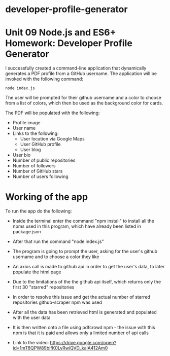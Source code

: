 # developer-profile-generator

# Unit 09 Node.js and ES6+ Homework: Developer Profile Generator

I successfully created a command-line application that dynamically generates a PDF profile from a GitHub username. The application will be invoked with the following command:

```
node index.js
```

The user will be prompted for their github username and a color to choose from a list of colors, which then be used as the background color for cards.

The PDF will be populated with the following:

* Profile image
* User name
* Links to the following:
  * User location via Google Maps
  * User GitHub profile
  * User blog
* User bio
* Number of public repositories
* Number of followers
* Number of GitHub stars
* Number of users following

# Working of the app

To run the app do the following: 

* Inside the terminal enter the command "npm install" to install all the npms used in this program, which have already been listed in package.json

* After that run the command "node index.js"

* The program is going to prompt the user, asking for the user's github username and to choose a color they like 

* An axios call is made to github api in order to get the user's data, to later populate the html page

* Due to the limitations of the the github api itself, which returns only the first 30 "starred" repositories

* In order to resolve this issue and get the actual number of starred repositories github-scraper npm was used

* After all the data has been retrieved html is generated and populated with the user data

* It is then written onto a file using pdfcrowd npm - the issue with this npm is that it is paid and allows only a limited number of api calls

* Link to the video: https://drive.google.com/open?id=1mT6QPW89bifK0LyRwiQVD_kalA412Am0